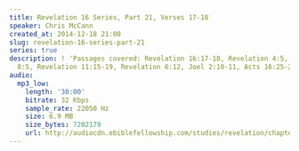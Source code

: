 ```yaml
---
title: Revelation 16 Series, Part 21, Verses 17-18
speaker: Chris McCann
created_at: 2014-12-18 21:00
slug: revelation-16-series-part-21
series: true
description: ! 'Passages covered: Revelation 16:17-18, Revelation 4:5, Revelation
  8:5, Revelation 11:15-19, Revelation 6:12, Joel 2:10-11, Acts 16:25-28.'
audio:
  mp3_low:
    length: '30:00'
    bitrate: 32 Kbps
    sample_rate: 22050 Hz
    size: 6.9 MB
    size_bytes: 7202179
    url: http://audiocdn.ebiblefellowship.com/studies/revelation/chapter-16/2014.12.18_McCann_-_Revelation_16_Series_Part_21.mp3
---
```

